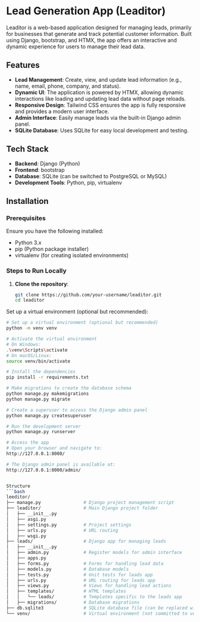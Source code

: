 # Lead Generation App (Leaditor)

Leaditor is a web-based application designed for managing leads, primarily for businesses that generate and track potential customer information. Built using Django, bootstrap, and HTMX, the app offers an interactive and dynamic experience for users to manage their lead data.

## Features

- **Lead Management**: Create, view, and update lead information (e.g., name, email, phone, company, and status).
- **Dynamic UI**: The application is powered by HTMX, allowing dynamic interactions like loading and updating lead data without page reloads.
- **Responsive Design**: Tailwind CSS ensures the app is fully responsive and provides a modern user interface.
- **Admin Interface**: Easily manage leads via the built-in Django admin panel.
- **SQLite Database**: Uses SQLite for easy local development and testing.

## Tech Stack

- **Backend**: Django (Python)
- **Frontend**: bootstrap
- **Database**: SQLite (can be switched to PostgreSQL or MySQL)
- **Development Tools**: Python, pip, virtualenv

## Installation

### Prerequisites

Ensure you have the following installed:

- Python 3.x
- pip (Python package installer)
- virtualenv (for creating isolated environments)

### Steps to Run Locally

1. **Clone the repository**:
   ```bash
   git clone https://github.com/your-username/leaditor.git
   cd leaditor
Set up a virtual environment (optional but recommended):

```bash
# Set up a virtual environment (optional but recommended)
python -m venv venv

# Activate the virtual environment
# On Windows:
.\venv\Scripts\activate
# On macOS/Linux:
source venv/bin/activate

# Install the dependencies
pip install -r requirements.txt

# Make migrations to create the database schema
python manage.py makemigrations
python manage.py migrate

# Create a superuser to access the Django admin panel
python manage.py createsuperuser

# Run the development server
python manage.py runserver

# Access the app
# Open your browser and navigate to:
http://127.0.0.1:8000/

# The Django admin panel is available at:
http://127.0.0.1:8000/admin/


Structure
```bash
leeditor/
├── manage.py                # Django project management script
├── leaditor/                # Main Django project folder
│   ├── __init__.py
│   ├── asgi.py
│   ├── settings.py          # Project settings
│   ├── urls.py              # URL routing
│   ├── wsgi.py
├── leads/                   # Django app for managing leads
│   ├── __init__.py
│   ├── admin.py             # Register models for admin interface
│   ├── apps.py
│   ├── forms.py             # Forms for handling lead data
│   ├── models.py            # Database models
│   ├── tests.py             # Unit tests for leads app
│   ├── urls.py              # URL routing for leads app
│   ├── views.py             # Views for handling lead actions
│   ├── templates/           # HTML templates
│   │   └── leads/           # Templates specific to the leads app
│   ├── migrations/          # Database migrations
├── db.sqlite3               # SQLite database file (can be replaced with PostgreSQL or MySQL)
└── venv/                    # Virtual environment (not committed to version control)

